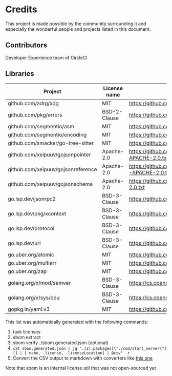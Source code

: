 # Credits

This project is made possible by the community surrounding it and especially the wonderful people and projects listed in this document.

## Contributors

Developer Experience team of CircleCI

## Libraries

| Project  | License name                            | License location     |
|---|-----------------------------|------|
|github.com/adrg/xdg|MIT                          |https://github.com/adrg/xdg/blob/v0.4.0/LICENSE|
|github.com/pkg/errors|BSD-2-Clause                 |https://github.com/pkg/errors/blob/v0.8.1/LICENSE|
|github.com/segmentio/asm|MIT                          |https://github.com/segmentio/asm/blob/v1.1.3/LICENSE|
|github.com/segmentio/encoding|MIT                          |https://github.com/segmentio/encoding/blob/v0.3.5/LICENSE|
|github.com/smacker/go-tree-sitter|MIT                          |https://github.com/smacker/go-tree-sitter/blob/ec55f7cfeaf4/LICENSE|
|github.com/xeipuuv/gojsonpointer|Apache-2.0                   |https://github.com/xeipuuv/gojsonpointer/blob/4e3ac2762d5f/LICENSE-APACHE-2.0.txt|
|github.com/xeipuuv/gojsonreference|Apache-2.0                   |https://github.com/xeipuuv/gojsonreference/blob/bd5ef7bd5415/LICENSE-APACHE-2.0.txt|
|github.com/xeipuuv/gojsonschema|Apache-2.0                   |https://github.com/xeipuuv/gojsonschema/blob/v1.2.0/LICENSE-APACHE-2.0.txt|
|go.lsp.dev/jsonrpc2|BSD-3-Clause                 |https://github.com/go-language-server/jsonrpc2/blob/v0.10.0/LICENSE|
|go.lsp.dev/pkg/xcontext|BSD-3-Clause                 |https://github.com/go-language-server/pkg/blob/384b27a52fb2/LICENSE|
|go.lsp.dev/protocol|BSD-3-Clause                 |https://github.com/go-language-server/protocol/blob/v0.12.0/LICENSE|
|go.lsp.dev/uri|BSD-3-Clause                 |https://github.com/go-language-server/uri/blob/v0.3.0/LICENSE|
|go.uber.org/atomic|MIT                          |https://github.com/uber-go/atomic/blob/v1.9.0/LICENSE.txt|
|go.uber.org/multierr|MIT                          |https://github.com/uber-go/multierr/blob/v1.8.0/LICENSE.txt|
|go.uber.org/zap|MIT                          |https://github.com/uber-go/zap/blob/v1.21.0/LICENSE.txt|
|golang.org/x/mod/semver|BSD-3-Clause                 |https://cs.opensource.google/go/x/mod/+/v0.5.1:LICENSE|
|golang.org/x/sys/cpu|BSD-3-Clause                 |https://cs.opensource.google/go/x/sys/+/a9b59b02:LICENSE|
|gopkg.in/yaml.v3|MIT                          |https://github.com/go-yaml/yaml/blob/496545a6307b/LICENSE|

This list was automatically generated with the following commands:

1. task licenses
2. sbom extract
3. sbom verify ./sbom.generated.json (optional)
4. `cat sbom.generated.json | jq ".[2].packages[\"./cmd/start_server\"][] | [.name, .license, .licenseLocation] | @csv" -r`
5. Convert the CSV output to markdown with converters like [this one](https://www.convertcsv.com/csv-to-markdown.htm)

Note that sbom is an internal license util that was not open-sourced yet